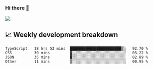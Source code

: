 ### Hi there 👋
<img align="center" src="https://github-readme-stats.vercel.app/api?username=Tumao727&show_icons=true&hide_title=true&theme=dracula" />


## 📈 Weekly development breakdown
<!--START_SECTION:waka-->

```text
TypeScript   18 hrs 53 mins  ███████████████████████▒░   92.70 %
CSS          39 mins         ▓░░░░░░░░░░░░░░░░░░░░░░░░   03.22 %
JSON         35 mins         ▓░░░░░░░░░░░░░░░░░░░░░░░░   02.89 %
Other        11 mins         ▒░░░░░░░░░░░░░░░░░░░░░░░░   00.95 %
```

<!--END_SECTION:waka-->